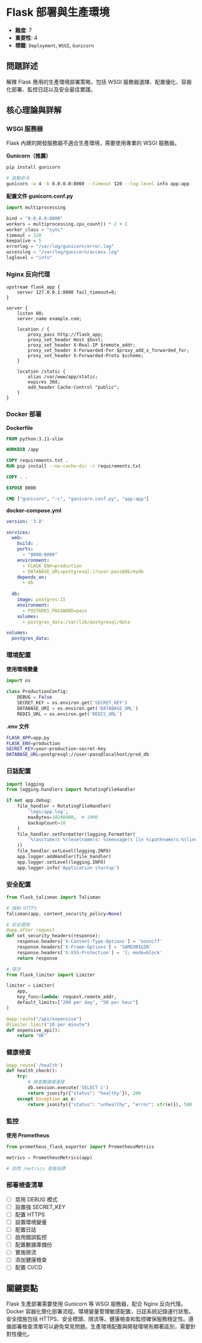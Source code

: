 # Flask 部署與生產環境

- **難度**: 7
- **重要性**: 4
- **標籤**: `Deployment`, `WSGI`, `Gunicorn`

## 問題詳述

解釋 Flask 應用的生產環境部署策略，包括 WSGI 服務器選擇、配置優化、容器化部署、監控日誌以及安全最佳實踐。

## 核心理論與詳解

### WSGI 服務器

Flask 內建的開發服務器不適合生產環境，需要使用專業的 WSGI 服務器。

**Gunicorn（推薦）**
```bash
pip install gunicorn

# 啟動命令
gunicorn -w 4 -b 0.0.0.0:8000 --timeout 120 --log-level info app:app
```

**配置文件 gunicorn.conf.py**
```python
import multiprocessing

bind = "0.0.0.0:8000"
workers = multiprocessing.cpu_count() * 2 + 1
worker_class = "sync"
timeout = 120
keepalive = 5
errorlog = "/var/log/gunicorn/error.log"
accesslog = "/var/log/gunicorn/access.log"
loglevel = "info"
```

### Nginx 反向代理

```nginx
upstream flask_app {
    server 127.0.0.1:8000 fail_timeout=0;
}

server {
    listen 80;
    server_name example.com;
    
    location / {
        proxy_pass http://flask_app;
        proxy_set_header Host $host;
        proxy_set_header X-Real-IP $remote_addr;
        proxy_set_header X-Forwarded-For $proxy_add_x_forwarded_for;
        proxy_set_header X-Forwarded-Proto $scheme;
    }
    
    location /static {
        alias /var/www/app/static;
        expires 30d;
        add_header Cache-Control "public";
    }
}
```

### Docker 部署

**Dockerfile**
```dockerfile
FROM python:3.11-slim

WORKDIR /app

COPY requirements.txt .
RUN pip install --no-cache-dir -r requirements.txt

COPY . .

EXPOSE 8000

CMD ["gunicorn", "-c", "gunicorn.conf.py", "app:app"]
```

**docker-compose.yml**
```yaml
version: '3.8'

services:
  web:
    build: .
    ports:
      - "8000:8000"
    environment:
      - FLASK_ENV=production
      - DATABASE_URL=postgresql://user:pass@db/mydb
    depends_on:
      - db
  
  db:
    image: postgres:15
    environment:
      - POSTGRES_PASSWORD=pass
    volumes:
      - postgres_data:/var/lib/postgresql/data

volumes:
  postgres_data:
```

### 環境配置

**使用環境變量**
```python
import os

class ProductionConfig:
    DEBUG = False
    SECRET_KEY = os.environ.get('SECRET_KEY')
    DATABASE_URI = os.environ.get('DATABASE_URL')
    REDIS_URL = os.environ.get('REDIS_URL')
```

**.env 文件**
```bash
FLASK_APP=app.py
FLASK_ENV=production
SECRET_KEY=your-production-secret-key
DATABASE_URL=postgresql://user:pass@localhost/prod_db
```

### 日誌配置

```python
import logging
from logging.handlers import RotatingFileHandler

if not app.debug:
    file_handler = RotatingFileHandler(
        'logs/app.log',
        maxBytes=10240000,  # 10MB
        backupCount=10
    )
    file_handler.setFormatter(logging.Formatter(
        '%(asctime)s %(levelname)s: %(message)s [in %(pathname)s:%(lineno)d]'
    ))
    file_handler.setLevel(logging.INFO)
    app.logger.addHandler(file_handler)
    app.logger.setLevel(logging.INFO)
    app.logger.info('Application startup')
```

### 安全配置

```python
from flask_talisman import Talisman

# 強制 HTTPS
Talisman(app, content_security_policy=None)

# 安全標頭
@app.after_request
def set_security_headers(response):
    response.headers['X-Content-Type-Options'] = 'nosniff'
    response.headers['X-Frame-Options'] = 'SAMEORIGIN'
    response.headers['X-XSS-Protection'] = '1; mode=block'
    return response

# 限流
from flask_limiter import Limiter

limiter = Limiter(
    app,
    key_func=lambda: request.remote_addr,
    default_limits=["200 per day", "50 per hour"]
)

@app.route("/api/expensive")
@limiter.limit("10 per minute")
def expensive_api():
    return "OK"
```

### 健康檢查

```python
@app.route('/health')
def health_check():
    try:
        # 檢查數據庫連接
        db.session.execute('SELECT 1')
        return jsonify({"status": "healthy"}), 200
    except Exception as e:
        return jsonify({"status": "unhealthy", "error": str(e)}), 500
```

### 監控

**使用 Prometheus**
```python
from prometheus_flask_exporter import PrometheusMetrics

metrics = PrometheusMetrics(app)

# 訪問 /metrics 查看指標
```

### 部署檢查清單

- [ ] 禁用 DEBUG 模式
- [ ] 設置強 SECRET_KEY
- [ ] 配置 HTTPS
- [ ] 設置環境變量
- [ ] 配置日誌
- [ ] 啟用錯誤監控
- [ ] 配置數據庫備份
- [ ] 實施限流
- [ ] 添加健康檢查
- [ ] 配置 CI/CD

## 關鍵要點

Flask 生產部署需要使用 Gunicorn 等 WSGI 服務器，配合 Nginx 反向代理。Docker 容器化簡化部署流程。環境變量管理敏感配置，日誌系統記錄運行狀態。安全措施包括 HTTPS、安全標頭、限流等。健康檢查和監控確保服務穩定性。遵循部署檢查清單可以避免常見問題。生產環境配置與開發環境有顯著區別，需要針對性優化。
